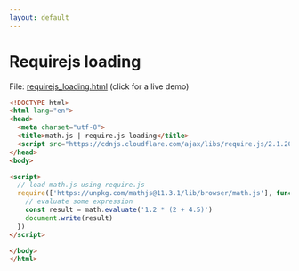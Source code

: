 ```yaml
---
layout: default
---
```


# Requirejs loading

File: [requirejs_loading.html](requirejs_loading.html) (click for a live demo)

```html
<!DOCTYPE html>
<html lang="en">
<head>
  <meta charset="utf-8">
  <title>math.js | require.js loading</title>
  <script src="https://cdnjs.cloudflare.com/ajax/libs/require.js/2.1.20/require.min.js"></script>
</head>
<body>

<script>
  // load math.js using require.js
  require(['https://unpkg.com/mathjs@11.3.1/lib/browser/math.js'], function (math) {
    // evaluate some expression
    const result = math.evaluate('1.2 * (2 + 4.5)')
    document.write(result)
  })
</script>

</body>
</html>
```

<!-- Note: This file is automatically generated. Changes made in this file will be overridden. -->

